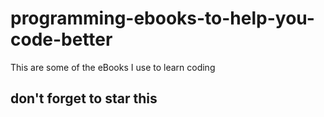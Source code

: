 # programming-ebooks-to-help-you-code-better

This are some of  the eBooks I use to learn coding 

## don't forget to star this
